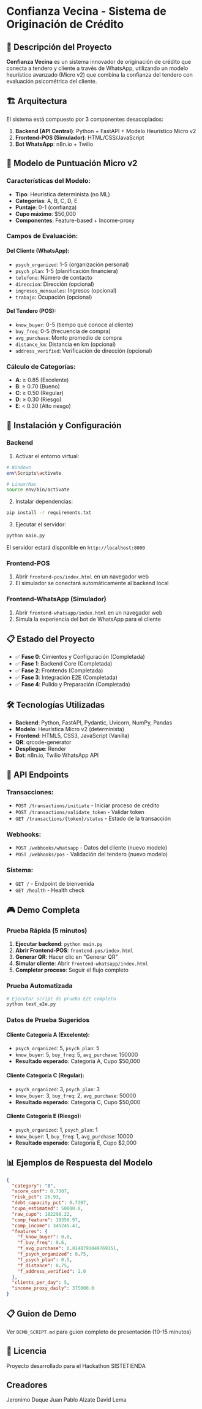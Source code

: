 ﻿# Confianza Vecina - Sistema de Originación de Crédito

## 🎯 Descripción del Proyecto

**Confianza Vecina** es un sistema innovador de originación de crédito que conecta a tendero y cliente a través de WhatsApp, utilizando un modelo heurístico avanzado (Micro v2) que combina la confianza del tendero con evaluación psicométrica del cliente.

## 🏗️ Arquitectura

El sistema está compuesto por 3 componentes desacoplados:

1. **Backend (API Central)**: Python + FastAPI + Modelo Heurístico Micro v2
2. **Frontend-POS (Simulador)**: HTML/CSS/JavaScript
3. **Bot WhatsApp**: n8n.io + Twilio

## 🧠 Modelo de Puntuación Micro v2

### **Características del Modelo:**
- **Tipo**: Heurística determinista (no ML)
- **Categorías**: A, B, C, D, E
- **Puntaje**: 0-1 (confianza)
- **Cupo máximo**: $50,000
- **Componentes**: Feature-based + Income-proxy

### **Campos de Evaluación:**

#### **Del Cliente (WhatsApp):**
- `psych_organized`: 1-5 (organización personal)
- `psych_plan`: 1-5 (planificación financiera)
- `telefono`: Número de contacto
- `direccion`: Dirección (opcional)
- `ingresos_mensuales`: Ingresos (opcional)
- `trabajo`: Ocupación (opcional)

#### **Del Tendero (POS):**
- `know_buyer`: 0-5 (tiempo que conoce al cliente)
- `buy_freq`: 0-5 (frecuencia de compra)
- `avg_purchase`: Monto promedio de compra
- `distance_km`: Distancia en km (opcional)
- `address_verified`: Verificación de dirección (opcional)

### **Cálculo de Categorías:**
- **A**: ≥ 0.85 (Excelente)
- **B**: ≥ 0.70 (Bueno)
- **C**: ≥ 0.50 (Regular)
- **D**: ≥ 0.30 (Riesgo)
- **E**: < 0.30 (Alto riesgo)

## 🚀 Instalación y Configuración

### Backend

1. Activar el entorno virtual:
```bash
# Windows
env\Scripts\activate

# Linux/Mac
source env/bin/activate
```

2. Instalar dependencias:
```bash
pip install -r requirements.txt
```

3. Ejecutar el servidor:
```bash
python main.py
```

El servidor estará disponible en `http://localhost:8000`

### Frontend-POS

1. Abrir `frontend-pos/index.html` en un navegador web
2. El simulador se conectará automáticamente al backend local

### Frontend-WhatsApp (Simulador)

1. Abrir `frontend-whatsapp/index.html` en un navegador web
2. Simula la experiencia del bot de WhatsApp para el cliente

## 📋 Estado del Proyecto

- ✅ **Fase 0**: Cimientos y Configuración (Completada)
- ✅ **Fase 1**: Backend Core (Completada)
- ✅ **Fase 2**: Frontends (Completada)
- ✅ **Fase 3**: Integración E2E (Completada)
- ✅ **Fase 4**: Pulido y Preparación (Completada)

## 🛠️ Tecnologías Utilizadas

- **Backend**: Python, FastAPI, Pydantic, Uvicorn, NumPy, Pandas
- **Modelo**: Heurística Micro v2 (determinista)
- **Frontend**: HTML5, CSS3, JavaScript (Vanilla)
- **QR**: qrcode-generator
- **Despliegue**: Render
- **Bot**: n8n.io, Twilio WhatsApp API

## 📝 API Endpoints

### **Transacciones:**
- `POST /transactions/initiate` - Iniciar proceso de crédito
- `POST /transactions/validate_token` - Validar token
- `GET /transactions/{token}/status` - Estado de la transacción

### **Webhooks:**
- `POST /webhooks/whatsapp` - Datos del cliente (nuevo modelo)
- `POST /webhooks/pos` - Validación del tendero (nuevo modelo)

### **Sistema:**
- `GET /` - Endpoint de bienvenida
- `GET /health` - Health check

## 🎮 Demo Completa

### **Prueba Rápida (5 minutos)**
1. **Ejecutar backend**: `python main.py`
2. **Abrir Frontend-POS**: `frontend-pos/index.html`
3. **Generar QR**: Hacer clic en "Generar QR"
4. **Simular cliente**: Abrir `frontend-whatsapp/index.html`
5. **Completar proceso**: Seguir el flujo completo

### **Prueba Automatizada**
```bash
# Ejecutar script de prueba E2E completo
python test_e2e.py
```

### **Datos de Prueba Sugeridos**

#### **Cliente Categoría A (Excelente):**
- `psych_organized`: 5, `psych_plan`: 5
- `know_buyer`: 5, `buy_freq`: 5, `avg_purchase`: 150000
- **Resultado esperado**: Categoría A, Cupo $50,000

#### **Cliente Categoría C (Regular):**
- `psych_organized`: 3, `psych_plan`: 3
- `know_buyer`: 3, `buy_freq`: 2, `avg_purchase`: 50000
- **Resultado esperado**: Categoría C, Cupo $50,000

#### **Cliente Categoría E (Riesgo):**
- `psych_organized`: 1, `psych_plan`: 1
- `know_buyer`: 1, `buy_freq`: 1, `avg_purchase`: 10000
- **Resultado esperado**: Categoría E, Cupo $2,000

## 📊 Ejemplos de Respuesta del Modelo

```json
{
  "category": "B",
  "score_conf": 0.7307,
  "risk_pct": 26.93,
  "debt_capacity_pct": 0.7307,
  "cupo_estimated": 50000.0,
  "raw_cupo": 182298.22,
  "comp_feature": 19350.97,
  "comp_income": 345245.47,
  "features": {
    "f_know_buyer": 0.8,
    "f_buy_freq": 0.6,
    "f_avg_purchase": 0.8148791049769151,
    "f_psych_organized": 0.75,
    "f_psych_plan": 0.5,
    "f_distance": 0.75,
    "f_address_verified": 1.0
  },
  "clients_per_day": 5,
  "income_proxy_daily": 375000.0
}
```

## 📋 Guion de Demo
Ver `DEMO_SCRIPT.md` para guion completo de presentación (10-15 minutos)

## 📄 Licencia

Proyecto desarrollado para el Hackathon SISTETIENDA


## Creadores
Jeronimo Duque 
Juan Pablo Alzate 
David Lema


